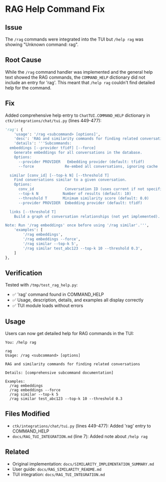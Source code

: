 # RAG Help Command Fix

## Issue

The `/rag` commands were integrated into the TUI but `/help rag` was showing "Unknown command: rag".

## Root Cause

While the `/rag` command handler was implemented and the general help text showed the RAG commands, the `COMMAND_HELP` dictionary did not include an entry for 'rag'. This meant that `/help rag` couldn't find detailed help for the command.

## Fix

Added comprehensive help entry to `ChatTUI.COMMAND_HELP` dictionary in `ctk/integrations/chat/tui.py` (lines 449-477):

```python
'rag': {
    'usage': '/rag <subcommand> [options]',
    'desc': 'RAG and similarity commands for finding related conversations',
    'details': '''Subcommands:
  embeddings [--provider tfidf] [--force]
    Generate embeddings for all conversations in the database.
    Options:
      --provider PROVIDER   Embedding provider (default: tfidf)
      --force              Re-embed all conversations, ignoring cache

  similar [conv_id] [--top-k N] [--threshold T]
    Find conversations similar to a given conversation.
    Options:
      conv_id              Conversation ID (uses current if not specified)
      --top-k N           Number of results (default: 10)
      --threshold T       Minimum similarity score (default: 0.0)
      --provider PROVIDER  Embedding provider (default: tfidf)

  links [--threshold T]
    Build a graph of conversation relationships (not yet implemented).

Note: Run '/rag embeddings' once before using '/rag similar'.''',
    'examples': [
        '/rag embeddings',
        '/rag embeddings --force',
        '/rag similar --top-k 5',
        '/rag similar test_abc123 --top-k 10 --threshold 0.3',
    ]
},
```

## Verification

Tested with `/tmp/test_rag_help.py`:
- ✅ 'rag' command found in COMMAND_HELP
- ✅ Usage, description, details, and examples all display correctly
- ✅ TUI module loads without errors

## Usage

Users can now get detailed help for RAG commands in the TUI:

```
You: /help rag

rag
Usage: /rag <subcommand> [options]

RAG and similarity commands for finding related conversations

Details: [comprehensive subcommand documentation]

Examples:
  /rag embeddings
  /rag embeddings --force
  /rag similar --top-k 5
  /rag similar test_abc123 --top-k 10 --threshold 0.3
```

## Files Modified

- `ctk/integrations/chat/tui.py` (lines 449-477): Added 'rag' entry to COMMAND_HELP
- `docs/RAG_TUI_INTEGRATION.md` (line 7): Added note about `/help rag`

## Related

- Original implementation: `docs/SIMILARITY_IMPLEMENTATION_SUMMARY.md`
- User guide: `docs/RAG_SIMILARITY_README.md`
- TUI integration: `docs/RAG_TUI_INTEGRATION.md`
